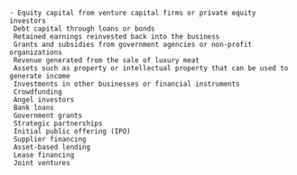     - Equity capital from venture capital firms or private equity investors
     Debt capital through loans or bonds
     Retained earnings reinvested back into the business
     Grants and subsidies from government agencies or non-profit organizations
     Revenue generated from the sale of luxury meat
     Assets such as property or intellectual property that can be used to generate income
     Investments in other businesses or financial instruments
     Crowdfunding
     Angel investors
     Bank loans
     Government grants
     Strategic partnerships
     Initial public offering (IPO)
     Supplier financing
     Asset-based lending
     Lease financing
     Joint ventures

